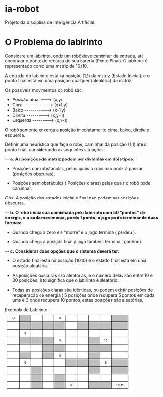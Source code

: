 ia-robot
========

Projeto da disciplina de Inteligência Artificial.


O Problema do labirinto
=======================

Considere um labirinto, onde um robô deve caminhar da entrada, até encontrar o ponto de recarga de sua bateria
(Ponto Final). O labirinto é representado como uma matriz de 10x10.

A entrada do labirinto está na posição (1,1) da matriz (Estado Inicial), e o ponto final está em uma posição qualquer 
(aleatória) da matriz. 

Os possíveis movimentos do robô são: 

- Posição atual ---> (x,y) 
- Cima ------------> (x+1,y) 
- Baixo -----------> (x-1,y)
- Direita ---------> (x,y+1)
- Esquerda --------> (x,y-1)

O robô somente enxerga a posição imediatamente cima, baixo, direita e esquerda.

Definir uma heurística que faça o robô, caminhar da posição (1,1) até o ponto final, considerando as seguintes situações.

--
**a. As posições da matriz podem ser divididas em dois tipos:**

- Posições com obstáculos, pelos quais o robô nao poderá passar (posições obscuras).
 
- Posições sem obstáculos ( Posições claras) pelas quais o robô pode caminhar. 

*Obs.* A posição dos estados inicial e final nao podem ser posições obscuras.

--
**b. O robô inicia sua caminhada pelo labirinto com 50 "pontos" de energia, e a cada movimento, perde 1 ponto, o jogo pode terminar de duas formas:**

- Quando chega a zero ele "morre" e o jogo termina ( perdeu ).

- Quando chega a posição final p jogo também termina ( ganhou).

--
**c. Considerar duas opções que o sistema deverá ter:**

- O estado final está na posição (10,10) e o estado final está em uma posição aleatória.

- As posições obscuras são aleatórias, e o numero delas são entre 10 e 30 posições, isto significa que o labirinto é aleatório.

- Todas as posições claras são idênticas, ou podem existir posições de recuperação de energia ( 5 posições onde recupera 5 pontos em cada uma e 3 onde recupera 10 pontos, estas posições são aleatórias.

Exemplo de Labirinto:
![image](assets/img/repo/labirinto.png)

